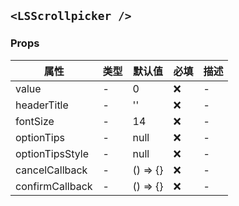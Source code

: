 ## `<LSScrollpicker />`

### Props

| 属性            | 类型 | 默认值   | 必填 | 描述 |
| --------------- | ---- | -------- | ---- | ---- |
| value           | -    | 0        | ❌   | -    |
| headerTitle     | -    | ''       | ❌   | -    |
| fontSize        | -    | 14       | ❌   | -    |
| optionTips      | -    | null     | ❌   | -    |
| optionTipsStyle | -    | null     | ❌   | -    |
| cancelCallback  | -    | () => {} | ❌   | -    |
| confirmCallback | -    | () => {} | ❌   | -    |
